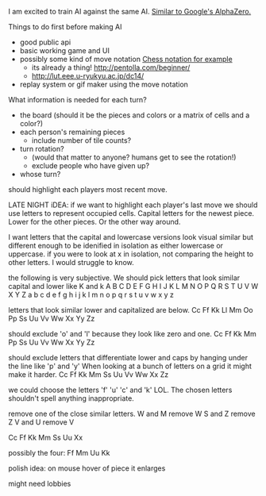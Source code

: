 
I am excited to train AI against the same AI. [Similar to Google's AlphaZero.](https://deepmind.com/blog/alphago-zero-learning-scratch)

Things to do first before making AI
* good public api
* basic working game and UI
* possibly some kind of move notation [Chess notation for example](https://en.wikipedia.org/wiki/Chess_notation#Notation_systems_for_humans)
  * its already a thing! http://pentolla.com/beginner/
  * http://lut.eee.u-ryukyu.ac.jp/dc14/
* replay system or gif maker using the move notation

What information is needed for each turn?
* the board (should it be the pieces and colors or a matrix of cells and a color?)
* each person's remaining pieces
  * include number of tile counts?
* turn rotation?
  * (would that matter to anyone? humans get to see the rotation!) 
  * exclude people who have given up?
* whose turn?


should highlight each players most recent move.

LATE NIGHT iDEA:
 if we want to highlight each player's last move we should use letters to represent occupied cells.
 Capital letters for the newest piece.
 Lower for the other pieces.
 Or the other way around.

 I want letters that the capital and lowercase versions look visual similar but different enough to be idenified in isolation
 as either lowercase or uppercase. if you were to look at x in isolation, not comparing the height to other letters. I would struggle to know.

 the following is very subjective.
 We should pick letters that look similar capital and lower like K and k 
 A	B	C	D	E	F	G	H	I	J	K	L	M	N	O	P	Q	R	S	T	U	V	W	X	Y	Z
 a	b	c	d	e	f	g	h	i	j	k	l	m	n	o	p	q	r	s	t	u	v	w	x	y	z
 
 letters that look similar lower and capitalized are below.
 Cc
 Ff
 Kk
 Ll
 Mm
 Oo
 Pp
 Ss
 Uu
 Vv
 Ww
 Xx
 Yy
 Zz
 
 should exclude 'o' and 'l' because they look like zero and one.
 Cc
 Ff
 Kk
 Mm
 Pp
 Ss
 Uu
 Vv
 Ww
 Xx
 Yy
 Zz
 
 should exclude letters that differentiate lower and caps by hanging under the line like 'p' and 'y'
 When looking at a bunch of letters on a grid it might make it harder.
 Cc
 Ff
 Kk
 Mm
 Ss
 Uu
 Vv
 Ww
 Xx
 Zz
 
 we could choose the letters 'f' 'u' 'c' and 'k' LOL.
 The chosen letters shouldn't spell anything inappropriate.


remove one of the close similar letters.
  W and M remove W
  S and Z remove Z
  V and U remove V

 Cc
 Ff
 Kk
 Mm
 Ss
 Uu
 Xx
 

possibly the four:
Ff
Mm
Uu
Kk


polish idea:
on mouse hover of piece it enlarges

might need lobbies 

